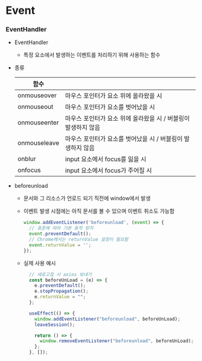 # Event

### EventHandler

- EventHandler
  
  - 특정 요소에서 발생하는 이벤트를 처리하기 위해 사용하는 함수

- 종류
  
  | 함수           |                                      |
  | ------------ | ------------------------------------ |
  | onmouseover  | 마우스 포인터가 요소 위에 올라왔을 시                |
  | onmouseout   | 마우스 포인터가 요소를 벗어났을 시                  |
  | onmouseenter | 마우스 포인터가 요소 위에 올라왔을 시 / 버블링이 발생하지 않음 |
  | onmouseleave | 마우스 포인터가 요소를 벗어났을 시 / 버블링이 발생하지 않음   |
  | onblur       | input 요소에서 focus를 잃을 시               |
  | onfocus      | input 요소에서 focus가 주어질 시              |

- beforeunload
  
  - 문서와 그 리소스가 언로드 되기 직전에 window에서 발생
  
  - 이벤트 발생 시점에는 아직 문서를 볼 수 있으며 이벤트 취소도 가능함
    
    ```js
    window.addEventListener('beforeunload', (event) => {
      // 표준에 따라 기본 동작 방지
      event.preventDefault();
      // Chrome에서는 returnValue 설정이 필요함
      event.returnValue = '';
    });
    ```
  
  - 실제 사용 예시
    
    ```js
      // 새로고침 시 axios 보내기
      const beforeUnLoad = (e) => {
        e.preventDefault();
        e.stopPropagation();
        e.returnValue = "";
      };
    
      useEffect(() => {
        window.addEventListener("beforeunload", beforeUnLoad);
        leaveSession();
    
        return () => {
          window.removeEventListener("beforeunload", beforeUnLoad);
        };
      }, []);
    ```
